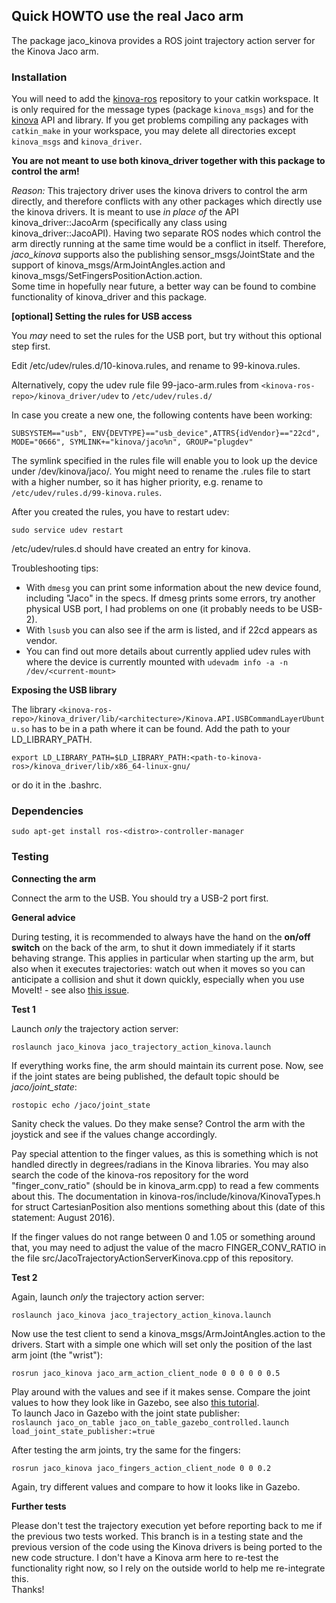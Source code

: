 ## Quick HOWTO use the real Jaco arm

The package jaco_kinova provides a ROS joint trajectory action server for the Kinova Jaco arm.


### Installation

You will need to add the [kinova-ros](https://github.com/Kinovarobotics/kinova-ros.git) repository to your catkin workspace.
It is only required for the message types (package ``kinova_msgs``) and for the [kinova](https://github.com/Kinovarobotics/kinova-ros/tree/master/kinova_driver/include/kinova) 
API and library.
If you get problems compiling any packages with ``catkin_make`` in your
workspace, you may delete all directories except ``kinova_msgs`` and ``kinova_driver``.

**You are not meant to use both kinova_driver together with this package to control the arm!**

*Reason:* This trajectory driver uses the kinova drivers to control the arm directly, and therefore conflicts with any other
packages which directly use the kinova drivers. It is meant to use *in place of* the API kinova_driver::JacoArm
(specifically any class using kinova_driver::JacoAPI).
Having two separate ROS nodes which control the arm directly
running at the same time would be a conflict in itself.
Therefore, *jaco_kinova* supports also the publishing sensor_msgs/JointState and the support of kinova_msgs/ArmJointAngles.action and
kinova_msgs/SetFingersPositionAction.action.    
Some time in hopefully near future, a better way can be found to combine functionality of kinova_driver and this package.

**[optional] Setting the rules for USB access**

You *may* need to set the rules for the USB port, but try without this optional step first.

Edit /etc/udev/rules.d/10-kinova.rules, and rename to 99-kinova.rules.

Alternatively, copy the udev rule file 99-jaco-arm.rules from ``<kinova-ros-repo>/kinova_driver/udev`` to ``/etc/udev/rules.d/``

In case you create a new one, the following contents have been working:
```
SUBSYSTEM=="usb", ENV{DEVTYPE}=="usb_device",ATTRS{idVendor}=="22cd", MODE="0666", SYMLINK+="kinova/jaco%n", GROUP="plugdev"
```
The symlink specified in the rules file will enable you to look up the device under /dev/kinova/jaco/.
You might need to rename the .rules file to start with a higher number, so it has higher priority,
e.g. rename to ``/etc/udev/rules.d/99-kinova.rules``.

After you created the rules, you have to restart udev:

``sudo service udev restart``

/etc/udev/rules.d should have created an entry for kinova.

Troubleshooting tips:    
* With ``dmesg`` you can print some information about the new device found, including "Jaco" in the specs.
    If dmesg prints some errors, try another physical USB port, I had problems on one (it probably needs to be USB-2).
* With ``lsusb`` you can also see if the arm is listed, and if 22cd appears as vendor.
* You can find out more details about currently applied udev rules with where the device is currently mounted with
      ``udevadm info -a -n /dev/<current-mount>``

**Exposing the USB library**

The library ``<kinova-ros-repo>/kinova_driver/lib/<architecture>/Kinova.API.USBCommandLayerUbuntu.so`` has to 
be in a path where it can be found. Add the path to your LD_LIBRARY_PATH.

``export LD_LIBRARY_PATH=$LD_LIBRARY_PATH:<path-to-kinova-ros>/kinova_driver/lib/x86_64-linux-gnu/``

or do it in the .bashrc.

### Dependencies

``sudo apt-get install ros-<distro>-controller-manager``

### Testing

**Connecting the arm**

Connect the arm to the USB. You should try a USB-2 port first.

**General advice**

During testing, it is recommended to always have the hand on the **on/off switch**
on the back of the arm, to shut it down immediately if it starts behaving strange.
This applies in particular when starting up the arm, but also when it
executes trajectories: watch out when it moves so you can anticipate a collision
and shut it down quickly, especially when you use MoveIt! - see also [this issue](https://github.com/JenniferBuehler/jaco-arm-pkgs/issues/4).


**Test 1**

Launch *only* the trajectory action server:

``roslaunch jaco_kinova jaco_trajectory_action_kinova.launch``

If everything works fine, the arm should maintain its current pose.
Now, see if the joint states are being published, the default topic should be *jaco/joint_state*:

``rostopic echo /jaco/joint_state``

Sanity check the values. Do they make sense? Control the arm with the joystick and see if the values change
accordingly.

Pay special attention to the finger values, as this is something which is not handled directly in degrees/radians
in the Kinova libraries. You may also search the code of the kinova-ros repository for the word "finger_conv_ratio"
(should be in kinova_arm.cpp) to read a few comments about this. The documentation in kinova-ros/include/kinova/KinovaTypes.h
for struct CartesianPosition also mentions something about this (date of this statement: August 2016).

If the finger values do not range between 0 and 1.05 or something around that, you may need to adjust the value
of the macro FINGER_CONV_RATIO in the file src/JacoTrajectoryActionServerKinova.cpp of this repository.

**Test 2**

Again, launch *only* the trajectory action server:

``roslaunch jaco_kinova jaco_trajectory_action_kinova.launch``

Now use the test client to send a kinova_msgs/ArmJointAngles.action to the drivers.
Start with a simple one which will set only the position of the last arm joint (the "wrist"):

``rosrun jaco_kinova jaco_arm_action_client_node 0 0 0 0 0 0.5`` 

Play around with the values and see if it makes sense. Compare the joint values to 
how they look like in Gazebo, see also [this tutorial](https://github.com/JenniferBuehler/jaco-arm-pkgs/wiki/Jaco-example-in-Gazebo).    
To launch Jaco in Gazebo with the joint state publisher:    
``roslaunch jaco_on_table jaco_on_table_gazebo_controlled.launch load_joint_state_publisher:=true``

After testing the arm joints, try the same for the fingers:

``rosrun jaco_kinova jaco_fingers_action_client_node 0 0 0.2``

Again, try different values and compare to how it looks like in Gazebo. 

**Further tests**

Please don't test the trajectory execution yet before reporting back to me if the previous two tests worked.
This branch is in a testing state and the previous version of the code using the Kinova drivers is being
ported to the new code structure. I don't have a Kinova arm here to re-test the functionality right now,
so I rely on the outside world to help me re-integrate this.    
Thanks!
